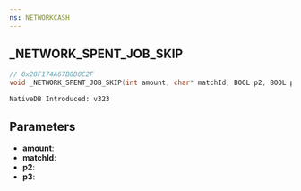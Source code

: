 ```yaml
---
ns: NETWORKCASH
---
```

## _NETWORK_SPENT_JOB_SKIP

```c
// 0x28F174A67B8D0C2F
void _NETWORK_SPENT_JOB_SKIP(int amount, char* matchId, BOOL p2, BOOL p3);
```

```
NativeDB Introduced: v323
```

## Parameters
* **amount**:
* **matchId**:
* **p2**:
* **p3**:

